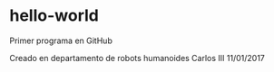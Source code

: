 # hello-world
Primer programa en GitHub


Creado en departamento de robots humanoides Carlos III 11/01/2017
